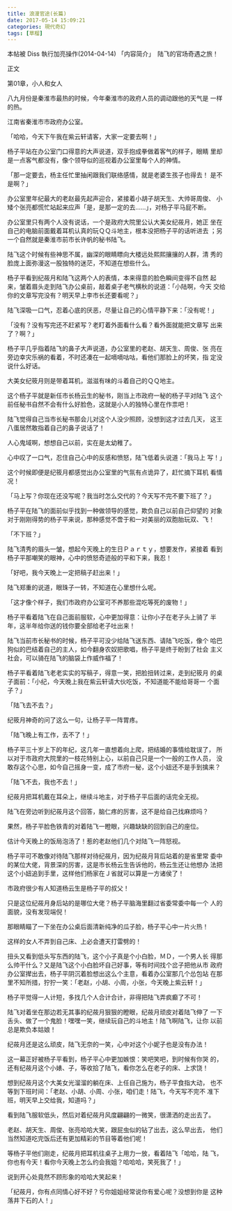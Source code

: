 ```yaml
---
title: 浪漫官途(长篇)
date: 2017-05-14 15:09:21
categories: 現代奇幻
tags: [草榴]
---
```

本帖被 Diss 執行加亮操作(2014-04-14)
「内容简介」　陆飞的官场奇遇之旅！

正文

第01章，小人和女人

八九月份是秦淮市最热的时候，今年秦淮市的政府人员的调动跟他的天气是
一样的热。

江南省秦淮市市政府办公室。

「哈哈，今天下午我在紫云轩请客，大家一定要去啊！」

杨子平站在办公室门口得意的大声说道，双手抱成拳做着客气的样子，眼睛
里却是一点客气都没有，像个领导似的巡视着办公室里每个人的神情。

「那一定要去，杨主任忙里抽闲跟我们联络感情，就是老婆生孩子也得去！
是不是啊？」

办公室里年纪最大的老赵最先起声迎合，紧接着小胡子胡天生、大帅哥周俊、
小矮个张亮都慌忙站起来应声「是，是那一定的去……」，对杨子平马屁不断。

办公室里只有两个人没有说话，一个是政府大院里公认大美女纪莜月，她正
坐在自己的电脑前面戴着耳机认真的玩ＱＱ斗地主，根本没把杨子平的话听进去
；另一个自然就是秦淮市前市长许帆的秘书陆飞。

陆飞这个时候有些神思不属，幽深的眼睛瞟向大楼远处熙熙攘攘的人群，清
秀的脸庞上面弥漫这一股独特的迷茫，不知道在想些什么。

杨子平看到纪莜月和陆飞这两个人的表情，本来得意的脸色瞬间变得不自然
起来，皱着眉头走到陆飞办公桌前，敲着桌子老气横秋的说道：「小陆啊，今天
交给你的文章写完没有？明天早上李市长还要看呢？」

陆飞深吸一口气，忍着心底的厌恶，尽量让自己的心情平静下来：「没有呢！」

「没有？没有写完还不赶紧写？老盯着外面看什么看？看外面就能把文章写
出来了？啊？」

杨子平几乎指着陆飞的鼻子大声说道，办公室里的老赵、胡天生、周俊、张
亮在旁边幸灾乐祸的看着，不时还凑在一起嘀嘀咕咕，看他们那脸上的坏笑，指
定没说什么好话。

大美女纪筱月则是带着耳机，滋滋有味的斗着自己的ＱＱ地主。

这个杨子平就是新任市长杨云生的秘书，刚当上市政府一秘的杨子平对陆飞
这个前任秘书自然不会有什么好脸色，这就是小人的独特心里在作祟吧！

陆飞觉得自己当市长秘书那会儿对这个人没少照顾，没想到这才过去几天，
这王八蛋居然敢指着自己的鼻子说话了！

人心鬼域啊，想想自己以前，实在是太幼稚了。

心中叹了一口气，忍住自己心中的反感和愤怒，陆飞低着头说道：「我马上
写！」

这个时候即便是纪筱月都感觉出办公室里的气氛有点诡异了，赶忙摘下耳机
看情况！

「马上写？你现在还没写呢？我当时怎么交代的？今天写不完不要下班了？」

杨子平在陆飞的面前似乎找到一种做领导的感觉，欺负自己以前自己仰望的
对象对于刚刚得势的杨子平来说，那种感觉不啻于和一对美丽的双胞胎玩双、飞！

「不下班？」

陆飞清秀的眉头一皱，想起今天晚上的生日Ｐａｒｔｙ，想要发作，紧接着
看到杨子平那嘲笑的眼神，心中的愤怒奇迹般的平和下来，我忍！

「好吧，我今天晚上一定把稿子赶出来！」

陆飞郑重的说道，眼珠子一转，不知道在心里想什么呢。

「这才像个样子，我们市政府办公室可不养那些混吃等死的废物！」

杨子平看着陆飞在自己面前服软，心中更加得意：让你小子在老子头上骑了
半年，这半年给你送的钱你要全部给老子吐出来！

陆飞当前市长秘书的时候，杨子平可没少给陆飞送东西、请陆飞吃饭，像个
哈巴狗似的巴结着自己的主人，如今翻身农奴把歌唱，杨子平是终于盼到了社会
主义社会，可以骑在陆飞的脑袋上作威作福了！

杨子平看着陆飞老老实实的写稿子，得意一笑，把脸扭转过来，走到纪筱月
的桌子面前：「小纪，今天晚上我在紫云轩请大伙吃饭，不知道能不能给哥哥一
个面子？」

「陆飞去不去？」

纪筱月神奇的问了这么一句，让杨子平一阵胃疼。

「陆飞晚上有工作，去不了！」

杨子平三十岁上下的年纪，这几年一直想着向上爬，把结婚的事情给耽误了，
所以对于市政府大院里的一枝花特别上心，以前自己只是一个一般的工作人员，
没敢存这个心思，如今自己摇身一变，成了市府一秘，这个小妞还不是手到擒来？

「陆飞不去，我也不去！」

纪莜月把耳机戴在耳朵上，继续斗地主，对于杨子平后面的话完全无视。

陆飞在旁边听到纪莜月这个回答，脑仁疼的厉害，这不是给自己找麻烦吗？

果然，杨子平脸色铁青的对着陆飞一瞪眼，兴趣缺缺的回到自己的座位。

估计今天晚上的饭局泡汤了！惹的老赵他们几个对陆飞一阵怒视。

杨子平可不敢像对待陆飞那样对待纪莜月，因为纪莜月背后站着的是省里常
委中的某位大佬，背景深的厉害，这是市长杨云生告诉他的，杨云生还让他想办
法把这个小妞追到手里，这样他们杨家在Ｊ省就可以算是一方诸侯了！

市政府很少有人知道杨云生是杨子平的叔父！

只是这位纪莜月身后站的是哪位大佬？杨子平脑海里翻过省委常委中每一个
人的面貌，没有发现端倪！

那眼睛瞄了一下坐在办公桌后面清新纯净的瓜子脸，杨子平心中一片火热！

这样的女人不弄到自己床、上必会遭天打雷劈的！

扭头又看到低头写东西的陆飞，这个小子真是个小白脸，ＭＤ，一个男人长
得那么帅干什么？又是陆飞这个小白脸坏自己好事，等有时间找个岔子把他从市
政府办公室撵出去，杨子平阴沉着脸想出这么个主意，看着办公室那几个怂包站
在那里不知所措，狞狞一笑：「老赵，小胡、小周，小张，今天晚上紫云轩！」

杨子平觉得一人计短，多找几个人合计合计，非得把陆飞弄疯癫了不可！

陆飞对着坐在那边若无其事的纪莜月狠狠的瞪眼，纪莜月顽皮对着陆飞伸了
一下舌头、做了一个鬼脸！嘿嘿一笑，继续玩自己的斗地主！陆飞啊陆飞，让你
以前总是欺负本姑娘！

纪莜月还是这么顽皮，陆飞无奈的一笑，心中对这个小妮子也是没有办法！

这一幕正好被杨子平看到，杨子平心中更加嫉恨：笑吧笑吧，到时候有你哭
的，还有纪莜月这个小婊、子，等收拾了陆飞，看你怎么在老子的床、上求饶！

想到纪莜月这个大美女光溜溜的躺在床、上任自己施为，杨子平食指大动，
也不等到下班时间：「老赵、小胡、小周、小张，咱们走！陆飞，今天写不完不
准下班，明天早上交给我，知道吗？」

看到陆飞服软低头，然后对着纪莜月风度翩翩的一微笑，很潇洒的走出去了。

老赵、胡天生、周俊、张亮哈哈大笑，跟屁虫似的钻了出去，这么早出去，
他们当然知道吃完饭后还有更加精彩的节目等着他们呢！

等杨子平他们刚走，纪莜月把耳机往桌子上用力一放，看着陆飞「哈哈，陆
飞，你也有今天！看你今天晚上怎么约会我姐？哈哈哈，笑死我了！」

说到开心处竟然不顾形象的哈哈大笑起来！

「纪莜月，你有点同情心好不好？亏你姐姐经常说你有爱心呢？没想到你是
这种落井下石的人！」